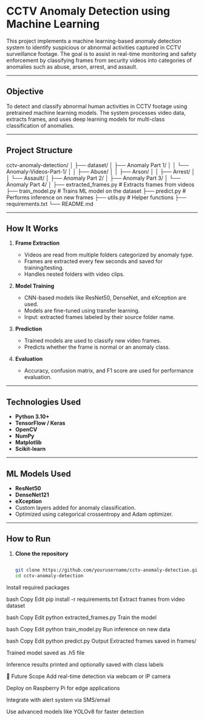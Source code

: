 #  CCTV Anomaly Detection using Machine Learning

This project implements a machine learning-based anomaly detection system to identify suspicious or abnormal activities captured in CCTV surveillance footage. The goal is to assist in real-time monitoring and safety enforcement by classifying frames from security videos into categories of anomalies such as abuse, arson, arrest, and assault.

---

##  Objective

To detect and classify abnormal human activities in CCTV footage using pretrained machine learning models. The system processes video data, extracts frames, and uses deep learning models for multi-class classification of anomalies.

---

##  Project Structure
cctv-anomaly-detection/
│
├── dataset/
│ ├── Anomaly Part 1/
│ │ └── Anomaly-Videos-Part-1/
│ │ ├── Abuse/
│ │ ├── Arson/
│ │ ├── Arrest/
│ │ └── Assault/
│ ├── Anomaly Part 2/
│ ├── Anomaly Part 3/
│ └── Anomaly Part 4/
│
├── extracted_frames.py # Extracts frames from videos
├── train_model.py # Trains ML model on the dataset
├── predict.py # Performs inference on new frames
├── utils.py # Helper functions
├── requirements.txt
└── README.md

---

##  How It Works

1. **Frame Extraction**  
   - Videos are read from multiple folders categorized by anomaly type.
   - Frames are extracted every few seconds and saved for training/testing.
   - Handles nested folders with video clips.

2. **Model Training**  
   - CNN-based models like ResNet50, DenseNet, and eXception are used.
   - Models are fine-tuned using transfer learning.
   - Input: extracted frames labeled by their source folder name.

3. **Prediction**  
   - Trained models are used to classify new video frames.
   - Predicts whether the frame is normal or an anomaly class.

4. **Evaluation**  
   - Accuracy, confusion matrix, and F1 score are used for performance evaluation.

---

## Technologies Used

- **Python 3.10+**
- **TensorFlow / Keras**
- **OpenCV**
- **NumPy**
- **Matplotlib**
- **Scikit-learn**

---

##  ML Models Used

- **ResNet50**
- **DenseNet121**
- **eXception**
- Custom layers added for anomaly classification.
- Optimized using categorical crossentropy and Adam optimizer.

---

##  How to Run

1. **Clone the repository**
   ```bash

   git clone https://github.com/yourusername/cctv-anomaly-detection.git
   cd cctv-anomaly-detection
Install required packages

bash
Copy
Edit
pip install -r requirements.txt
Extract frames from video dataset

bash
Copy
Edit
python extracted_frames.py
Train the model

bash
Copy
Edit
python train_model.py
Run inference on new data

bash
Copy
Edit
python predict.py Output
Extracted frames saved in frames/

Trained model saved as .h5 file

Inference results printed and optionally saved with class labels

🔮 Future Scope
Add real-time detection via webcam or IP camera

Deploy on Raspberry Pi for edge applications

Integrate with alert system via SMS/email

Use advanced models like YOLOv8 for faster detection

